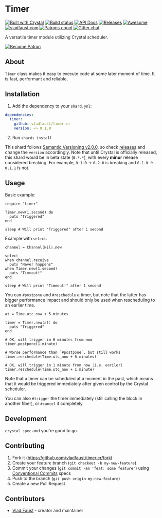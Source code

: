 # Timer

[![Built with Crystal](https://img.shields.io/badge/built%20with-crystal-000000.svg?style=flat-square)](https://crystal-lang.org/)
[![Build status](https://img.shields.io/travis/vladfaust/timer.cr/master.svg?style=flat-square)](https://travis-ci.org/vladfaust/timer.cr)
[![API Docs](https://img.shields.io/badge/api_docs-online-brightgreen.svg?style=flat-square)](https://github.vladfaust.com/timer.cr)
[![Releases](https://img.shields.io/github/release/vladfaust/timer.cr.svg?style=flat-square)](https://github.com/vladfaust/timer.cr/releases)
[![Awesome](https://awesome.re/badge-flat2.svg)](https://github.com/veelenga/awesome-crystal)
[![vladfaust.com](https://img.shields.io/badge/style-.com-lightgrey.svg?longCache=true&style=flat-square&label=vladfaust&colorB=0a83d8)](https://vladfaust.com)
[![Patrons count](https://img.shields.io/badge/dynamic/json.svg?label=patrons&url=https://www.patreon.com/api/user/11296360&query=$.included[0].attributes.patron_count&style=flat-square&colorB=red&maxAge=86400)](https://www.patreon.com/vladfaust)
[![Gitter chat](https://img.shields.io/badge/chat%20on-gitter-green.svg?colorB=ED1965&logo=gitter&style=flat-square)](https://gitter.im/vladfaust/timer.cr)

A versatile timer module utilizing Crystal scheduler.

[![Become Patron](https://vladfaust.com/img/patreon-small.svg)](https://www.patreon.com/vladfaust)

## About

`Timer` class makes it easy to execute code at some later moment of time. It is fast, performant and reliable.

## Installation

1. Add the dependency to your `shard.yml`:

```yaml
dependencies:
  timer:
    github: vladfaust/timer.cr
    version: ~> 0.1.0
```

2. Run `shards install`

This shard follows [Semantic Versioning v2.0.0](http://semver.org/), so check [releases](https://github.com/vladfaust/timer.cr/releases) and change the `version` accordingly. Note that until Crystal is officially released, this shard would be in beta state (`0.*.*`), with every **minor** release considered breaking. For example, `0.1.0` → `0.2.0` is breaking and `0.1.0` → `0.1.1` is not.

## Usage

Basic example:

```crystal
require "timer"

Timer.new(1.second) do
  puts "Triggered"
end

sleep # Will print "Triggered" after 1 second
```

Example with `select`:

```crystal
channel = Channel(Nil).new

select
when channel.receive
  puts "Never happens"
when Timer.new(1.second)
  puts "Timeout!"
end

sleep # Will print "Timeout!" after 1 second
```

You can `#postpone` and `#reschedule` a timer, but note that the latter has bigger
performance impact and should only be used when rescheduling to an earlier time.

```crystal
at = Time.utc_now + 5.minutes

timer = Timer.new(at) do
  puts "Triggered"
end

# OK, will trigger in 6 minutes from now
timer.postpone(1.minute)

# Worse performance than `#postpone`, but still works
timer.reschedule(Time.utc_now + 6.minutes)

# OK, will trigger in 1 minute from now (i.e. eariler)
timer.reschedule(Time.utc_now + 1.minute)
```

Note that a timer can be scheduled at a moment in the past, which means that it
would be triggered immediately after given control by the Crystal scheduler.

You can also `#trigger` the timer immediately (still calling the block in
another fiber), or `#cancel` it completely.

## Development

`crystal spec` and you're good to go.

## Contributing

1. Fork it (<https://github.com/vladfaust/timer.cr/fork>)
2. Create your feature branch (`git checkout -b my-new-feature`)
3. Commit your changes (`git commit -am 'feat: some feature'`) using [Conventional Commits](https://www.conventionalcommits.org/en/v1.0.0-beta.3/) specs
4. Push to the branch (`git push origin my-new-feature`)
5. Create a new Pull Request

## Contributors

- [Vlad Faust](https://github.com/vladfaust) - creator and maintainer
